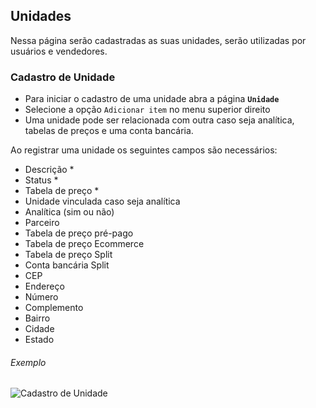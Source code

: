 ## Unidades

Nessa página serão cadastradas as suas unidades, serão utilizadas por usuários e vendedores.

### Cadastro de Unidade

- Para iniciar o cadastro de uma unidade abra a página **`Unidade`**
- Selecione a opção `Adicionar item` no menu superior direito
- Uma unidade pode ser relacionada com outra caso seja analítica, tabelas de preços e uma conta bancária.

Ao registrar uma unidade os seguintes campos são necessários:

- Descrição *
- Status *
- Tabela de preço *
- Unidade vinculada caso seja analítica
- Analítica (sim ou não)
- Parceiro
- Tabela de preço pré-pago
- Tabela de preço Ecommerce
- Tabela de preço Split
- Conta bancária Split
- CEP
- Endereço
- Número
- Complemento
- Bairro
- Cidade
- Estado

###### Exemplo

![Cadastro de Unidade](/ui/assets/fluxos-de-cadastro/fluxo-unidade.gif)

